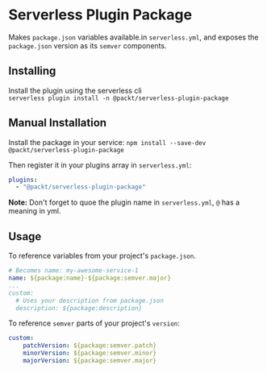 # Serverless Plugin Package
Makes `package.json` variables available.in `serverless.yml`, and exposes the `package.json` version as its `semver` components.

## Installing
Install the plugin using the serverless cli  
`serverless plugin install -n @packt/serverless-plugin-package`

## Manual Installation
Install the package in your service:
`npm install --save-dev @packt/serverless-plugin-package`

Then register it in your plugins array in `serverless.yml`:
```yaml
plugins:
  - "@packt/serverless-plugin-package"
```

__Note:__ Don't forget to quoe the plugin name in `serverless.yml`, `@` has a meaning in yml.

## Usage
To reference variables from your project's `package.json`.
```yaml
# Becomes name: my-awesome-service-1
name: ${package:name}-${package:semver.major}
...
custom:
  # Uses your description from package.json 
  description: ${package:description}
```

To reference `semver` parts of your project's `version`:
```yaml
custom:
    patchVersion: ${package:semver.patch}
    minorVersion: ${package:semver.minor}
    majorVersion: ${package:semver.major}
```

